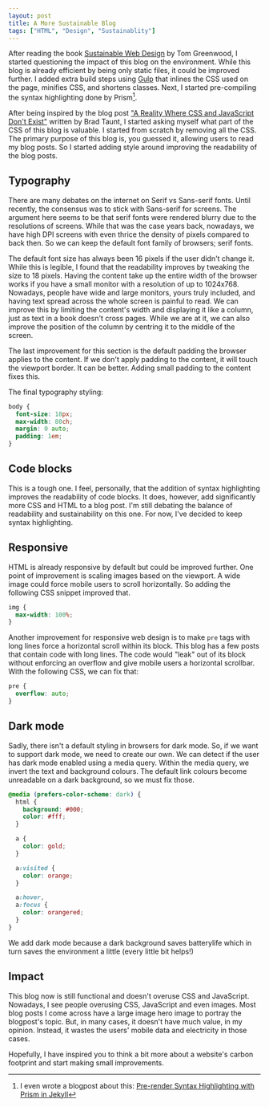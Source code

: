 ```yaml
---
layout: post
title: A More Sustainable Blog
tags: ["HTML", "Design", "Sustainablity"]
---
```


After reading the book [Sustainable Web Design][1] by Tom Greenwood, I started questioning the impact of this blog on the environment.
While this blog is already efficient by being only static files, it could be improved further.
I added extra build steps using [Gulp][2] that inlines the CSS used on the page, minifies CSS, and shortens classes.
Next, I started pre-compiling the syntax highlighting done by Prism[^1].

After being inspired by the blog post ["A Reality Where CSS and JavaScript Don't Exist"][3] written by Brad Taunt, I started asking myself what part of the CSS of this blog is valuable.
I started from scratch by removing all the CSS.
The primary purpose of this blog is, you guessed it, allowing users to read my blog posts.
So I started adding style around improving the readability of the blog posts.

## Typography

There are many debates on the internet on Serif vs Sans-serif fonts.
Until recently, the consensus was to stick with Sans-serif for screens.
The argument here seems to be that serif fonts were rendered blurry due to the resolutions of screens.
While that was the case years back, nowadays, we have high DPI screens with even thrice the density of pixels compared to back then.
So we can keep the default font family of browsers; serif fonts.

The default font size has always been 16 pixels if the user didn't change it.
While this is legible, I found that the readability improves by tweaking the size to 18 pixels.
Having the content take up the entire width of the browser works if you have a small monitor with a resolution of up to 1024x768.
Nowadays, people have wide and large monitors, yours truly included, and having text spread across the whole screen is painful to read.
We can improve this by limiting the content's width and displaying it like a column, just as text in a book doesn't cross pages.
While we are at it, we can also improve the position of the column by centring it to the middle of the screen.

The last improvement for this section is the default padding the browser applies to the content.
If we don't apply padding to the content, it will touch the viewport border.
It can be better.
Adding small padding to the content fixes this.

The final typography styling:

```css
body {
  font-size: 18px;
  max-width: 80ch;
  margin: 0 auto;
  padding: 1em;
}
```


## Code blocks

This is a tough one.
I feel, personally, that the addition of syntax highlighting improves the readability of code blocks.
It does, however, add significantly more CSS and HTML to a blog post.
I'm still debating the balance of readability and sustainability on this one.
For now, I've decided to keep syntax highlighting.

## Responsive

HTML is already responsive by default but could be improved further.
One point of improvement is scaling images based on the viewport.
A wide image could force mobile users to scroll horizontally.
So adding the following CSS snippet improved that.

```css
img {
  max-width: 100%;
}
```

Another improvement for responsive web design is to make `pre` tags with long lines force a horizontal scroll within its block.
This blog has a few posts that contain code with long lines.
The code would "leak" out of its block without enforcing an overflow and give mobile users a horizontal scrollbar.
With the following CSS, we can fix that:

```css
pre {
  overflow: auto;
}
```

## Dark mode

Sadly, there isn't a default styling in browsers for dark mode.
So, if we want to support dark mode, we need to create our own.
We can detect if the user has dark mode enabled using a media query.
Within the media query, we invert the text and background colours.
The default link colours become unreadable on a dark background, so we must fix those.


```css
@media (prefers-color-scheme: dark) {
  html {
    background: #000;
    color: #fff;
  }

  a {
    color: gold;
  }

  a:visited {
    color: orange;
  }

  a:hover,
  a:focus {
    color: orangered;
  }
}
```

We add dark mode because a dark background saves batterylife which in turn saves the environment a little (every little bit helps!)

## Impact

This blog now is still functional and doesn't overuse CSS and JavaScript.
Nowadays, I see people overusing CSS, JavaScript and even images.
Most blog posts I come across have a large image hero image to portray the blogpost's topic.
But, in many cases, it doesn't have much value, in my opinion.
Instead, it wastes the users' mobile data and electricity in those cases.

Hopefully, I have inspired you to think a bit more about a website's carbon footprint and start making small improvements.

[1]: https://abookapart.com/products/sustainable-web-design
[2]: https://gulpjs.com
[3]: https://tdarb.org/css-js-mistake
[4]: https://brianvanburken.nl/pre-render-syntax-highlighting-with-prism-in-jekyll

[^1]: I even wrote a blogpost about this: [Pre-render Syntax Highlighting with Prism in Jekyll][4]
